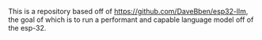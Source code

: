This is a repository based off of https://github.com/DaveBben/esp32-llm, the goal of which is to run a performant and capable language model off of the esp-32. 
